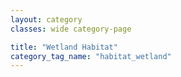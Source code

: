 ```yaml
---
layout: category
classes: wide category-page

title: "Wetland Habitat"
category_tag_name: "habitat_wetland"
---
```


